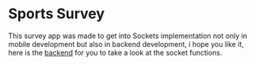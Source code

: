 # Sports Survey

This survey app was made to get into Sockets implementation not only in mobile development but also in backend development, i hope you like it, here is the [backend](https://github.com/Sebas3270/votes-app-backend) for you to take a look at the socket functions.